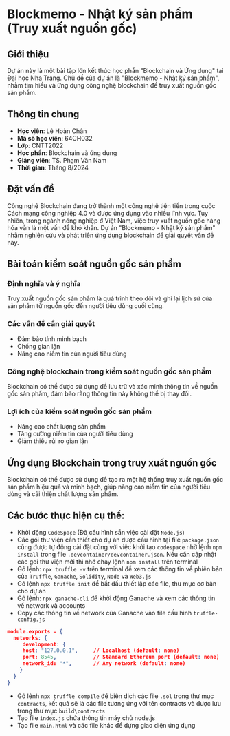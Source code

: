 # Blockmemo - Nhật ký sản phẩm (Truy xuất nguồn gốc)

## Giới thiệu
Dự án này là một bài tập lớn kết thúc học phần "Blockchain và Ứng dụng" tại Đại học Nha Trang. Chủ đề của dự án là "Blockmemo - Nhật ký sản phẩm", nhằm tìm hiểu và ứng dụng công nghệ blockchain để truy xuất nguồn gốc sản phẩm.

## Thông tin chung
- **Học viên**: Lê Hoàn Chân
- **Mã số học viên**: 64CH032
- **Lớp**: CNTT2022
- **Học phần**: Blockchain và ứng dụng
- **Giảng viên**: TS. Phạm Văn Nam
- **Thời gian**: Tháng 8/2024

## Đặt vấn đề
Công nghệ Blockchain đang trở thành một công nghệ tiên tiến trong cuộc Cách mạng công nghiệp 4.0 và được ứng dụng vào nhiều lĩnh vực. Tuy nhiên, trong ngành nông nghiệp ở Việt Nam, việc truy xuất nguồn gốc hàng hóa vẫn là một vấn đề khó khăn. Dự án "Blockmemo - Nhật ký sản phẩm" nhằm nghiên cứu và phát triển ứng dụng blockchain để giải quyết vấn đề này.

## Bài toán kiểm soát nguồn gốc sản phẩm
### Định nghĩa và ý nghĩa
Truy xuất nguồn gốc sản phẩm là quá trình theo dõi và ghi lại lịch sử của sản phẩm từ nguồn gốc đến người tiêu dùng cuối cùng.

### Các vấn đề cần giải quyết
- Đảm bảo tính minh bạch
- Chống gian lận
- Nâng cao niềm tin của người tiêu dùng

### Công nghệ blockchain trong kiểm soát nguồn gốc sản phẩm
Blockchain có thể được sử dụng để lưu trữ và xác minh thông tin về nguồn gốc sản phẩm, đảm bảo rằng thông tin này không thể bị thay đổi.

### Lợi ích của kiểm soát nguồn gốc sản phẩm
- Nâng cao chất lượng sản phẩm
- Tăng cường niềm tin của người tiêu dùng
- Giảm thiểu rủi ro gian lận

## Ứng dụng Blockchain trong truy xuất nguồn gốc
Blockchain có thể được sử dụng để tạo ra một hệ thống truy xuất nguồn gốc sản phẩm hiệu quả và minh bạch, giúp nâng cao niềm tin của người tiêu dùng và cải thiện chất lượng sản phẩm.


## Các bước thực hiện cụ thể:
- Khởi động `CodeSpace` (Đã cấu hình sẵn việc cài đặt `Node.js`)
- Các gói thư viện cần thiết cho dự án được cấu hình tại file `package.json` cũng được tự động cài đặt cùng với việc khởi tạo `codespace` nhờ lệnh `npm install` trong file `.devcontainer/devcontainer.json`. Nếu cần cập nhật các goi thư viện mới thì nhớ chạy lệnh `npm install` trên terminal
- Gõ lệnh: `npx truffle -v` trên terminal để xem các thông tin về phiên bản của `Truffle`, `Ganache`, `Solidity`, `Node` và `Web3.js`
- Gõ lệnh `npx truffle init` để bắt đầu thiết lập các file, thư mục cơ bản cho dự án
- Gõ lệnh: `npx ganache-cli` để khởi động Ganache và xem các thông tin về network và accounts
- Copy các thông tin về network của Ganache vào file cấu hình `truffle-config.js`

```json
module.exports = {
  networks: {
     development: {
     host: "127.0.0.1",     // Localhost (default: none)
     port: 8545,            // Standard Ethereum port (default: none)
     network_id: "*",       // Any network (default: none)
    }
  }
}
```

- Gõ lệnh `npx truffle compile` để biên dịch các file `.sol` trong thư mục `contracts`, kết quả sẽ là các file tương ứng với tên contracts và được lưu trong thư mục `build\contracts`
- Tạo file `index.js` chứa thông tin máy chủ node.js
- Tạo file `main.html` và các file khác để dựng giao diện ứng dụng
